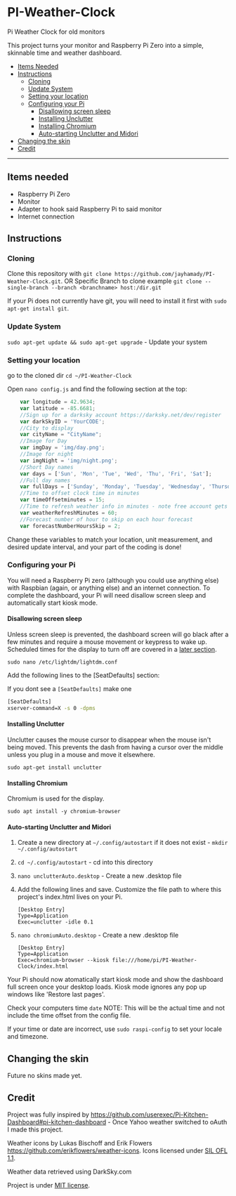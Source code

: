 # PI-Weather-Clock
Pi Weather Clock for old monitors

This project turns your monitor and Raspberry Pi Zero into a simple, skinnable time and weather dashboard.

+ [Items Needed](#itemsNeeded)
+ [Instructions](#instructions)
    - [Cloning](#cloning)
    - [Update System](#updatingSystem)
    <!-- - [Fulfilling requirements](#fulfillingRequirements) -->
    - [Setting your location](#settingYourLocation)
    - [Configuring your Pi](#configuringYourPi)
        * [Disallowing screen sleep](#disallowingScreenSleep)
        * [Installing Unclutter](#hidingCursor)
        * [Installing Chromium](#installingChromium)
        * [Auto-starting Unclutter and Midori](#autoStartingMidori)
    <!-- - [Scheduling screen sleep](#scheduling) -->
+ [Changing the skin](#changingTheSkin)
+ [Credit](#credit) 

* * *

## <a name="itemsNeeded"></a>Items needed

+ Raspberry Pi Zero
+ Monitor
+ Adapter to hook said Raspberry Pi to said monitor
+ Internet connection

## <a name="instructions"></a>Instructions

### <a name="cloning"></a>Cloning

Clone this repository with `git clone https://github.com/jayhamady/PI-Weather-Clock.git`.
OR
Specific Branch to clone example `git clone --single-branch --branch <branchname> host:/dir.git`

If your Pi does not currently have git, you will need to install it first with `sudo apt-get install git`.

### <a name="updatingSystem"></a>Update System

 `sudo apt-get update && sudo apt-get upgrade` - Update your system


<!--### <a name="fulfillingRequirements"></a>Fulfilling requirements

This project is not distributed with its dependencies; however, [Bower](http://bower.io/) will automatically pull them in.

 1. `sudo apt-get update && sudo apt-get upgrade` - Update your system
2. Install Node Package Manager (required for Bower) 

  ##### Raspberry Pi Zero

  ```
  wget https://nodejs.org/dist/v4.0.0/node-v4.0.0-linux-armv6l.tar.gz 
  tar -xvf node-v4.0.0-linux-armv6l.tar.gz 
  cd node-v4.0.0-linux-armv6l
  sudo cp -R * /usr/local/
  ```

  <a href="http://blog.wia.io/installing-node-js-v4-0-0-on-a-raspberry-pi/">Node install instructions</a> by <a href="http://blog.wia.io/author/conall/">Conall Laverty</a>
    

3. `sudo npm install -g bower` - Install Bower
4. `cd ~/PI-Weather-Clock` - cd into the directory of the cloned project
5. `bower install` - Install the project's dependencies -->

### <a name="settingYourLocation"></a>Setting your location

go to the cloned dir `cd ~/PI-Weather-Clock`

Open `nano config.js` and find the following section at the top:

```javascript
    var longitude = 42.9634;
    var latitude = -85.6681;
    //Sign up for a darksky account https://darksky.net/dev/register
    var darkSkyID = 'YourCODE';
    //City to display 
    var cityName = "CityName";
    //Image for Day
    var imgDay = 'img/day.png';
    //Image for night
    var imgNight = 'img/night.png';
    //Short Day names
    var days = ['Sun', 'Mon', 'Tue', 'Wed', 'Thu', 'Fri', 'Sat'];
    //Full day names
    var fullDays = ['Sunday', 'Monday', 'Tuesday', 'Wednesday', 'Thursday', 'Friday', 'Saturday'];
    //Time to offset clock time in minutes
    var timeOffsetminutes = 15;
    //Time to refresh weather info in minutes - note free account gets 1000 a day
    var weatherRefreshMinutes = 60;
    //Forecast number of hour to skip on each hour forecast
    var forecastNumberHoursSkip = 2;
```

Change these variables to match your location, unit measurement, and desired update interval, and your part of the coding is done!

### <a name="configuringYourPi"></a>Configuring your Pi

You will need a Raspberry Pi zero (although you could use anything else) with Raspbian (again, or anything else) and an internet connection. To complete the dashboard, your Pi will need disallow screen sleep and automatically start kiosk mode.

#### <a name="disallowingScreenSleep"></a>Disallowing screen sleep

Unless screen sleep is prevented, the dashboard screen will go black after a few minutes and require a mouse movement or keypress to wake up. Scheduled times for the display to turn off are covered in a [later section](#scheduling).

`sudo nano /etc/lightdm/lightdm.conf`

Add the following lines to the [SeatDefaults] section:

If you dont see a `[SeatDefaults]` make one
```bash
[SeatDefaults]
xserver-command=X -s 0 -dpms
```
#### <a name="hideCursor"></a>Installing Unclutter

Unclutter causes the mouse cursor to disappear when the mouse isn't being moved. This prevents the dash from having a cursor over the middle unless you plug in a mouse and move it elsewhere.

`sudo apt-get install unclutter`

#### <a name="installingChromium"></a>Installing Chromium

Chromium is used for the display.

`sudo apt install -y chromium-browser`

#### <a name="autoStartingMidori"></a>Auto-starting Unclutter and Midori

1. Create a new directory at `~/.config/autostart` if it does not exist - `mkdir ~/.config/autostart`
2. `cd ~/.config/autostart` - cd into this directory
3. `nano unclutterAuto.desktop` - Create a new .desktop file
4. Add the following lines and save. Customize the file path to where this project's index.html lives on your Pi.

	```
	[Desktop Entry]
	Type=Application
	Exec=unclutter -idle 0.1
	```
5. `nano chromiumAuto.desktop` - Create a new .desktop file

	```
	[Desktop Entry]
	Type=Application
	Exec=chromium-browser --kiosk file:///home/pi/PI-Weather-Clock/index.html
	```

Your Pi should now atomatically start kiosk mode and show the dashboard full screen once your desktop loads.  Kiosk mode ignores any pop up windows like 'Restore last pages'.

Check your computers time `date` NOTE: This will be the actual time and not include the time offset from the config file.

If your time or date are incorrect, use `sudo raspi-config` to set your locale and timezone.

<!-- ### <a name="scheduling"></a>Scheduling screen sleep

If you don't want your display to run 24/7, you can use cron jobs to fire a pair of included bash scripts: screenOff.sh and screenOn.sh. Please ensure you've completed the [Disallowing screen sleep](#disallowingScreenSleep) step above in order to keep the display always on during the times it's scheduled to be on.

1. `cd` into your Pi-Kitchen-Dashboard directory and set both scripts to executable
	
	```bash
	chmod +x screenOff.sh
	chmod +x screenOn.sh
	```

2. Run `crontab -e` and add cronjobs to the end using the provided scripts. If you're not comfortable writing cronjobs manually, you can use a <a href="http://cron.nmonitoring.com/cron-generator.html">crontab generator</a>. The following lines, for example, shut off the display at 11:00PM each night and turn it back on at 6:00AM. Be sure to edit the file paths if necessary.
	
	```
	0 23 * * * /home/pi/Pi-Kitchen-Dashboard/screenOff.sh
	0 6 * * * /home/pi/Pi-Kitchen-Dashboard/screenOn.sh
	``` -->

## <a name="changingTheSkin"></a>Changing the skin

Future no skins made yet.

## <a name="credit"></a>Credit

Project was fully inspired by https://github.com/userexec/Pi-Kitchen-Dashboard#pi-kitchen-dashboard - Once Yahoo weather switched to oAuth I made this project.

Weather icons by Lukas Bischoff and Erik Flowers https://github.com/erikflowers/weather-icons. Icons licensed under [SIL OFL 1.1](http://scripts.sil.org/OFL).  

Weather data retrieved using DarkSky.com  

Project is under [MIT license](http://choosealicense.com/licenses/mit/).  
